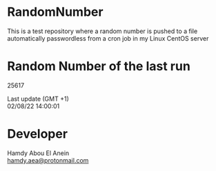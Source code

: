# RandomNumber    
This is a test repository where a random number is pushed to a file automatically passwordless from a cron job in my Linux CentOS server    
# Random Number of the last run   
25617
      
Last update (GMT +1)    
02/08/22 14:00:01
# Developer    
Hamdy Abou El Anein   
hamdy.aea@protonmail.com
